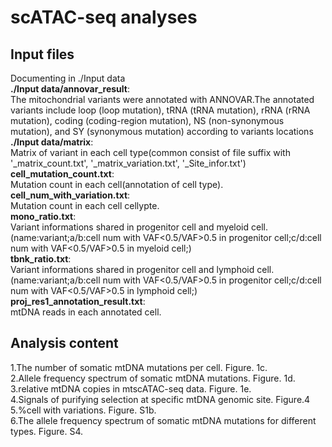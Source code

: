 # scATAC-seq analyses

## Input files
 Documenting in ./Input data<br>
 **./Input data/annovar_result**:<br> The mitochondrial variants were annotated with ANNOVAR.The annotated variants include loop (loop mutation), tRNA (tRNA mutation), rRNA (rRNA mutation), coding (coding-region mutation), NS (non-synonymous mutation), and SY (synonymous mutation) according to variants locations
 <br>**./Input data/matrix**:<br> Matrix of variant in each cell type(common consist of file suffix with '_matrix_count.txt', '_matrix_variation.txt', '_Site_infor.txt')
 <br>**cell_mutation_count.txt**:<br> Mutation count in each cell(annotation of cell type).
 <br>**cell_num_with_variation.txt**:<br> Mutation count in each cell cellypte.
 <br>**mono_ratio.txt**:<br> Variant informations shared in progenitor cell and myeloid cell.(name:variant;a/b:cell num with VAF<0.5/VAF>0.5 in progenitor cell;c/d:cell num with VAF<0.5/VAF>0.5 in myeloid cell;)
 <br>**tbnk_ratio.txt**:<br> Variant informations shared in progenitor cell and lymphoid cell.(name:variant;a/b:cell num with VAF<0.5/VAF>0.5 in progenitor cell;c/d:cell num with VAF<0.5/VAF>0.5 in lymphoid cell;)
 <br>**proj_res1_annotation_result.txt**:<br> mtDNA reads in each annotated cell.

## Analysis content
 1.The number of somatic mtDNA mutations per cell. Figure. 1c.<br>
 2.Allele frequency spectrum of somatic mtDNA mutations. Figure. 1d.<br>
 3.relative mtDNA copies in mtscATAC-seq data. Figure. 1e.<br>
 4.Signals of purifying selection at specific mtDNA genomic site. Figure.4<br>
 5.%cell with variations. Figure. S1b.<br>
 6.The allele frequency spectrum of somatic mtDNA mutations for different types. Figure. S4.<br>
 
